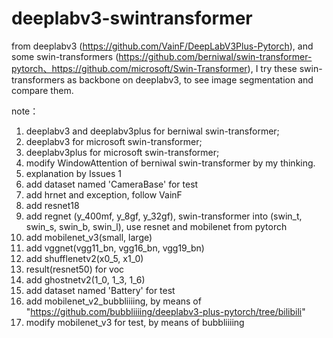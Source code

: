 # deeplabv3-swintransformer

from deeplabv3 (https://github.com/VainF/DeepLabV3Plus-Pytorch), and some swin-transformers (https://github.com/berniwal/swin-transformer-pytorch、https://github.com/microsoft/Swin-Transformer), I try these swin-transformers as backbone on deeplabv3, to see image segmentation and compare them.

note：
1. deeplabv3 and deeplabv3plus for berniwal swin-transformer;
2. deeplabv3 for microsoft swin-transformer;
3. deeplabv3plus for microsoft swin-transformer;
4. modify WindowAttention of berniwal swin-transformer by my thinking.
5. explanation by Issues 1
6. add dataset named 'CameraBase' for test
7. add hrnet and exception, follow VainF
8. add resnet18
9. add regnet (y_400mf, y_8gf, y_32gf), swin-transformer into (swin_t, swin_s, swin_b, swin_l), use resnet and mobilenet from pytorch
10. add mobilenet_v3(small, large)
11. add vggnet(vgg11_bn, vgg16_bn, vgg19_bn)
12. add shufflenetv2(x0_5, x1_0)
13. result(resnet50) for voc
14. add ghostnetv2(1_0, 1_3, 1_6)
15. add dataset named 'Battery' for test
16. add mobilenet_v2_bubbliiiing, by means of "https://github.com/bubbliiiing/deeplabv3-plus-pytorch/tree/bilibili"
17. modify mobilenet_v3 for test, by means of bubbliiiing
